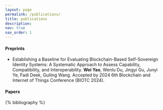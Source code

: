 ```yaml
---
layout: page
permalink: /publications/
title: publications
description:
nav: true
nav_order: 1
---
```


#### Preprints
<!-- - A survey on consortium blockchain consensus mechanisms. **Wei Yao**, Junyi Ye, Renita Murimi, Guiling Wang. [[arxiv](https://arxiv.org/abs/2102.12058)] -->
<!-- - Consensus Mechanisms in Consortium Blockchain: A Systematic Survey and Critical Analysis. **Wei Yao**, Fadi Deek, Renita Murimi, Guiling Wang.  -->
<!-- - VDKMS: Vehicular Decentralized Key Management System for Cellular Vehicular-to-Everything Networks, A Blockchain-Based Approach. **Wei Yao**, Yuhong Liu, Fadi Deek, Guiling Wang. Accepted by IEEE GLOBECOM 2023.  -->
<!-- - iBCTrans: A Practical Blockchain-Based Framework for Cellular Vehicular-To-Everything Networks.  **Wei Yao**, Yuhong Liu, Fadi Deek, Guiling Wang. Accepted by IEEE Blockchain 2023.   -->
<!-- - Considerations for Decision-makers and Developers toward Adoption of Decentralized Key Management Systems Technology in Emerging Applications. **Wei Yao**, Nicholas Gorlewski, Fadi Deek, Guiling Wang. Accepted by IEEE Computer. -->

- Establishing a Baseline for Evaluating Blockchain-Based Self-Sovereign Identity Systems: A Systematic Approach to Assess Capability, Compatibility, and Interoperability. **Wei Yao**, Wenlu Du, Jingyi Gu, Junyi Ye, Fadi Deek, Guiling Wang. Accepted by 2024 6th Blockchain and Internet of Things Conference (BIOTC 2024).


#### Papers
<!-- _pages/publications.md -->
<div class="publications">

{% bibliography %}

</div>
